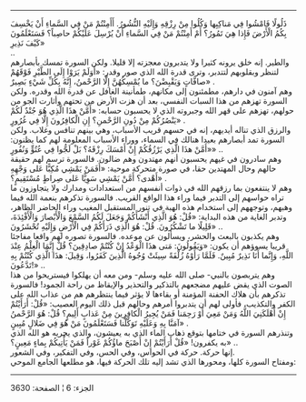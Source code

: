 ------------------------------------------------------------------------

ذَلُولًا فَامْشُوا فِي مَناكِبِها وَكُلُوا مِنْ رِزْقِهِ وَإِلَيْهِ النُّشُورُ. أَأَمِنْتُمْ مَنْ فِي السَّماءِ
أَنْ يَخْسِفَ بِكُمُ الْأَرْضَ فَإِذا هِيَ تَمُورُ؟ أَمْ أَمِنْتُمْ مَنْ فِي السَّماءِ أَنْ يُرْسِلَ عَلَيْكُمْ
حاصِباً؟ فَسَتَعْلَمُونَ كَيْفَ نَذِيرِ»  
..  
والطير. إنه خلق يرونه كثيرا ولا يتدبرون معجزته إلا قليلا. ولكن السورة
تمسك بأبصارهم لتنظر وبقلوبهم لتتدبر، وترى قدرة الله الذي صور وقدر: «أَوَلَمْ
يَرَوْا إِلَى الطَّيْرِ فَوْقَهُمْ صافَّاتٍ وَيَقْبِضْنَ؟ ما يُمْسِكُهُنَّ إِلَّا الرَّحْمنُ، إِنَّهُ بِكُلِّ شَيْءٍ
بَصِيرٌ» .  
وهم آمنون في دارهم، مطمئنون إلى مكانهم، طمأنينة الغافل عن قدرة الله
وقدره. ولكن السورة تهزهم من هذا السبات النفسي، بعد أن هزت الأرض من تحتهم
وأثارت الجو من حولهم، تهزهم على قهر الله وجبروته الذي لا يحسبون حسابه:
«أَمَّنْ هذَا الَّذِي هُوَ جُنْدٌ لَكُمْ يَنْصُرُكُمْ مِنْ دُونِ الرَّحْمنِ؟ إِنِ الْكافِرُونَ إِلَّا فِي غُرُورٍ»
.  
والرزق الذي تناله أيديهم، إنه في حسهم قريب الأسباب، وهي بينهم تنافس
وغلاب. ولكن السورة تمد أبصارهم بعيدا هنالك في السماء، ووراء الأسباب
المعلومة لهم كما يظنون: «أَمَّنْ هذَا الَّذِي يَرْزُقُكُمْ إِنْ أَمْسَكَ رِزْقَهُ؟ بَلْ لَجُّوا فِي
عُتُوٍّ وَنُفُورٍ» ..  
وهم سادرون في غيهم يحسبون أنهم مهتدون وهم ضالون. فالسورة ترسم لهم حقيقة
حالهم وحال المهتدين حقا، في صورة متحركة موحية: «أَفَمَنْ يَمْشِي مُكِبًّا عَلى وَجْهِهِ
أَهْدى؟ أَمَّنْ يَمْشِي سَوِيًّا عَلى صِراطٍ مُسْتَقِيمٍ؟» .  
وهم لا ينتفعون بما رزقهم الله في ذوات أنفسهم من استعدادات ومدارك ولا
يتجاوزون ما تراه حواسهم إلى التدبر فيما وراء هذا الواقع القريب. فالسورة
تذكرهم بنعمة الله فيما وهبهم، وتوجههم إلى استخدام هذه الهبة في تنور
المستقبل المغيب وراء الحاضر الظاهر، وتدبر الغاية من هذه البداية: «قُلْ: هُوَ
الَّذِي أَنْشَأَكُمْ وَجَعَلَ لَكُمُ السَّمْعَ وَالْأَبْصارَ وَالْأَفْئِدَةَ، قَلِيلًا ما تَشْكُرُونَ. قُلْ: هُوَ
الَّذِي ذَرَأَكُمْ فِي الْأَرْضِ وَإِلَيْهِ تُحْشَرُونَ» ..  
وهم يكذبون بالبعث والحشر، ويسألون عن موعده. فالسورة تصوره لهم واقعا
مفاجئا قريبا يسوؤهم أن يكون: «وَيَقُولُونَ: مَتى هذَا الْوَعْدُ إِنْ كُنْتُمْ صادِقِينَ؟ قُلْ
إِنَّمَا الْعِلْمُ عِنْدَ اللَّهِ، وَإِنَّما أَنَا نَذِيرٌ مُبِينٌ. فَلَمَّا رَأَوْهُ زُلْفَةً سِيئَتْ وُجُوهُ الَّذِينَ
كَفَرُوا، وَقِيلَ: هذَا الَّذِي كُنْتُمْ بِهِ تَدَّعُونَ!» ..  
وهم يتربصون بالنبي- صلى الله عليه وسلم- ومن معه أن يهلكوا فيستريحوا من
هذا الصوت الذي يقض عليهم مضجعهم بالتذكير والتحذير والإيقاظ من راحة
الجمود! فالسورة تذكرهم بأن هلاك الحفنة المؤمنة أو بقاءها لا يؤثر فيما
ينتظرهم هم من عذاب الله على الكفر والتكذيب، فأولى لهم أن يتدبروا أمرهم
وحالهم قبل ذلك اليوم العصيب: «قُلْ: أَرَأَيْتُمْ إِنْ أَهْلَكَنِيَ اللَّهُ وَمَنْ مَعِيَ أَوْ رَحِمَنا
فَمَنْ يُجِيرُ الْكافِرِينَ مِنْ عَذابٍ أَلِيمٍ؟ قُلْ: هُوَ الرَّحْمنُ آمَنَّا بِهِ وَعَلَيْهِ تَوَكَّلْنا
فَسَتَعْلَمُونَ مَنْ هُوَ فِي ضَلالٍ مُبِينٍ» .  
وتنذرهم السورة في ختامها بتوقع ذهاب الماء الذي به يعيشون، والذي يجريه هو
الله الذي به يكفرون! «قُلْ أَرَأَيْتُمْ إِنْ أَصْبَحَ ماؤُكُمْ غَوْراً فَمَنْ يَأْتِيكُمْ بِماءٍ
مَعِينٍ؟» ..  
إنها حركة. حركة في الحواس، وفي الحس، وفي التفكير، وفي الشعور.  
ومفتاح السورة كلها، ومحورها الذي تشد إليه تلك الحركة فيها، هو مطلعها
الجامع الموحي:

------------------------------------------------------------------------

الجزء: 6 ¦ الصفحة: 3630
